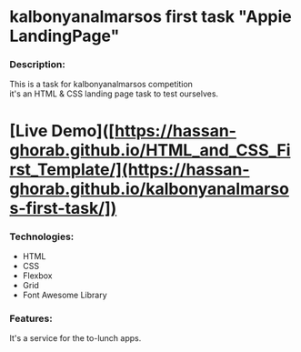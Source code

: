 # kalbonyanalmarsos first task "Appie LandingPage"

### Description:
This is a task for kalbonyanalmarsos competition <br>
it's an HTML &amp; CSS landing page task to test ourselves.

# [Live Demo]([https://hassan-ghorab.github.io/HTML_and_CSS_First_Template/](https://hassan-ghorab.github.io/kalbonyanalmarsos-first-task/])

### Technologies:
- HTML
- CSS
- Flexbox
- Grid
- Font Awesome Library

### Features:
It's a service for the to-lunch apps.
